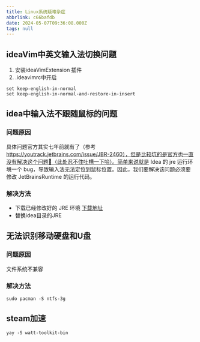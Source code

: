 ```yaml
---
title: Linux系统疑难杂症
abbrlink: c66bafdb
date: 2024-05-07T09:36:08.000Z
tags: null
---
```

## ideaVim中英文输入法切换问题

1. 安装ideaVimExtension 插件
2. .ideavimrc中开启

```language
set keep-english-in-normal
set keep-english-in-normal-and-restore-in-insert
```

## idea中输入法不跟随鼠标的问题

### 问题原因

具体问题官方其实七年前就有了（参考 <https://youtrack.jetbrains.com/issue/JBR-2460），但是比较坑的是官方也一直没有解决这个问题🐶（此处忍不住吐槽一下哈）。简单来说就是> Idea 的 jre 运行环境一个 bug，导致输入法无法定位到鼠标位置。因此，我们要解决该问题必须要修改 JetBrainsRuntime 的运行代码。

### 解决方法

- 下载已经修改好的 JRE 环境
[下载地址](https://www.jianguoyun.com/p/De33XAgQ89jhCRjDh8EFIAA：)
- 替换idea目录的JRE

## 无法识别移动硬盘和U盘

### 问题原因

文件系统不兼容

### 解决方法

```shell
sudo pacman -S ntfs-3g

```

## steam加速

```shell
yay -S watt-toolkit-bin

```

